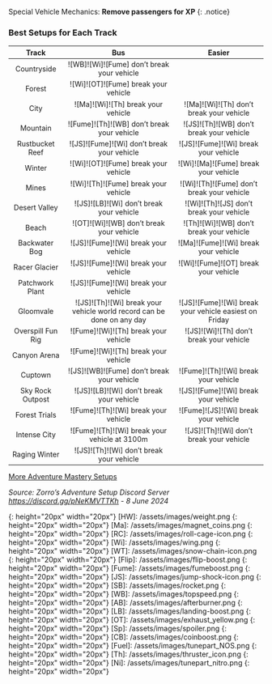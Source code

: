 Special Vehicle Mechanics: **Remove passengers for XP**
{: .notice}

### Best Setups for Each Track

Track | Bus | Easier
:--: | :--: | :--:
Countryside | ![WB]![Wi]![Fume] don’t break your vehicle | 
Forest | ![Wi]![OT]![Fume] break your vehicle | 
City | ![Ma]![Wi]![Th] break your vehicle | ![Ma]![Wi]![Th] don’t break your vehicle
Mountain | ![Fume]![Th]![WB] don’t break your vehicle | ![JS]![Th]![WB] don’t break your vehicle
Rustbucket Reef | ![JS]![Fume]![Wi] don’t break your vehicle | ![JS]![Fume]![Wi] break your vehicle
Winter | ![Wi]![OT]![Fume] break your vehicle | ![Wi]![Ma]![Fume] break your vehicle
Mines | ![Wi]![Th]![Fume] break your vehicle | ![Wi]![Th]![Fume] don’t break your vehicle
Desert Valley | ![JS]![LB]![Wi] don’t break your vehicle | ![Wi]![Th]![JS] don’t break your vehicle
Beach | ![OT]![Wi]![WB] don’t break your vehicle | ![Th]![Wi]![WB] don’t break your vehicle
Backwater Bog | ![JS]![Fume]![Wi] break your vehicle | ![Ma]![Fume]![Wi] break your vehicle
Racer Glacier | ![JS]![Fume]![Wi] break your vehicle | ![Wi]![Fume]![OT] break your vehicle
Patchwork Plant | ![JS]![Fume]![Wi] break your vehicle | 
Gloomvale | ![JS]![Th]![Wi] break your vehicle world record can be done on any day | ![JS]![Fume]![Wi] break your vehicle easiest on Friday
Overspill Fun Rig | ![Fume]![Wi]![Th] break your vehicle | ![JS]![Wi]![Th] don’t break your vehicle
Canyon Arena | ![Fume]![Wi]![Th] break your vehicle | 
Cuptown | ![JS]![WB]![Fume] don’t break your vehicle | ![Fume]![Th]![Wi] break your vehicle
Sky Rock Outpost | ![JS]![LB]![Wi] don’t break your vehicle | ![JS]![Fume]![Wi] break your vehicle
Forest Trials | ![Fume]![Th]![Wi] break your vehicle | ![Fume]![JS]![Wi] break your vehicle
Intense City | ![Fume]![Th]![Wi] break your vehicle at 3100m | ![JS]![Th]![Wi] don’t break your vehicle
Raging Winter | ![JS]![Th]![Wi] don’t break your vehicle | 

[More Adventure Mastery Setups](/info/#adventures)  

*Source: Zorro’s Adventure Setup Discord Server https://discord.gg/pNeKMVTTKh - 8 June 2024*

[AC]: /assets/images/aircontrol.png
{: height="20px" width="20px"}
[HW]: /assets/images/weight.png
{: height="20px" width="20px"}
[Ma]: /assets/images/magnet_coins.png
{: height="20px" width="20px"}
[RC]: /assets/images/roll-cage-icon.png
{: height="20px" width="20px"}
[Wi]: /assets/images/wing.png
{: height="20px" width="20px"}
[WT]: /assets/images/snow-chain-icon.png
{: height="20px" width="20px"}
[Flip]: /assets/images/flip-boost.png
{: height="20px" width="20px"}
[Fume]: /assets/images/fumeboost.png
{: height="20px" width="20px"}
[JS]: /assets/images/jump-shock-icon.png
{: height="20px" width="20px"}
[SB]: /assets/images/rocket.png
{: height="20px" width="20px"}
[WB]: /assets/images/topspeed.png
{: height="20px" width="20px"}
[AB]: /assets/images/afterburner.png
{: height="20px" width="20px"}
[LB]: /assets/images/landing-boost.png
{: height="20px" width="20px"}
[OT]: /assets/images/exhaust_yellow.png
{: height="20px" width="20px"}
[Sp]: /assets/images/spoiler.png
{: height="20px" width="20px"}
[CB]: /assets/images/coinboost.png
{: height="20px" width="20px"}
[Fuel]: /assets/images/tunepart_NOS.png
{: height="20px" width="20px"}
[Th]: /assets/images/thruster_icon.png
{: height="20px" width="20px"}
[Ni]: /assets/images/tunepart_nitro.png
{: height="20px" width="20px"}

